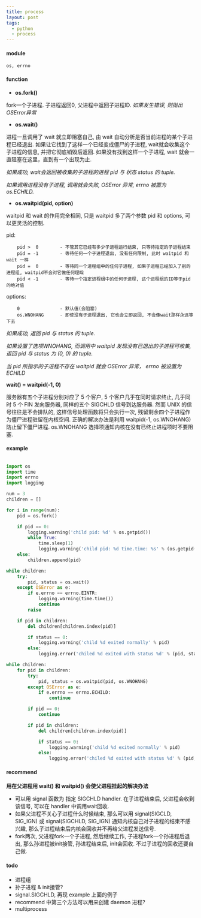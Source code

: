```yaml
---
title: process
layout: post
tags:
  - python
  - process
---
```


#### module

```nohighlight
os, errno
```

#### function

* **os.fork()**

fork一个子进程. 子进程返回0, 父进程中返回子进程ID. *如果发生错误, 则抛出OSError异常*

* **os.wait()**

进程一旦调用了 wait 就立即阻塞自己, 由 wait 自动分析是否当前进程的某个子进程已经退出.
如果让它找到了这样一个已经变成僵尸的子进程, wait就会收集这个子进程的信息, 并把它彻底销毁后返回.
如果没有找到这样一个子进程, wait 就会一直阻塞在这里，直到有一个出现为止.

*如果成功, wait会返回被收集的子进程的进程 pid 与 状态 status 的 tuple.*

*如果调用进程没有子进程, 调用就会失败, OSError 异常, errno 被置为 os.ECHILD.*

* **os.waitpid(pid, option)**

waitpid 和 wait 的作用完全相同, 只是 waitpid 多了两个参数 pid 和 options, 可以更灵活的控制.

pid:

```nohighlight
    pid >  0        - 不管其它已经有多少子进程运行结束, 只等待指定的子进程结束
    pid = -1        - 等待任何一个子进程退出, 没有任何限制, 此时 waitpid 和 wait 一样
    pid =  0        - 等待同一个进程组中的任何子进程, 如果子进程已经加入了别的进程组, waitpid不会对它做任何理睬
    pid < -1        - 等待一个指定进程组中的任何子进程, 这个进程组的ID等于pid的绝对值
```

options:

```nohighlight
    0               - 默认值(会阻塞)
    os.WNOHANG      - 即使没有子进程退出, 它也会立即返回, 不会像wait那样永远等下去
```

*如果成功, 返回 pid 与 status 的 tuple.*

*如果设置了选项WNOHANG, 而调用中 waitpid 发现没有已退出的子进程可收集, 返回 pid 与 status 为 (0, 0) 的 tuple.*

*当 pid 所指示的子进程不存在 waitpid 就会 OSError 异常， errno 被设置为 ECHILD*

**wait() = waitpid(-1, 0)**

服务器有五个子进程分别对应了 5 个客户, 5 个客户几乎在同时请求终止, 几乎同时 5 个 FIN 发向服务器, 同样的五个 SIGCHLD 信号到达服务器.
然而 UNIX 的信号往往是不会排队的, 这样信号处理函数将只会执行一次, 残留剩余四个子进程作为僵尸进程驻留在内核空间.
正确的解决办法是利用 waitpid(-1, os.WNOHANG) 防止留下僵尸进程. os.WNOHANG 选择项通知内核在没有已终止进程项时不要阻塞.

#### example

```python

import os
import time
import errno
import logging

num = 3
children = []

for i in range(num):
    pid = os.fork()

    if pid == 0:
        logging.warning('child pid: %d' % os.getpid())
        while True:
            time.sleep(1)
            logging.warning('child pid: %d time.time: %s' % (os.getpid(), time.time()))
    else:
        children.append(pid)

while children:
    try:
        pid, status = os.wait()
    except OSError as e:
        if e.errno == errno.EINTR:
            logging.warning(time.time())
            continue
        raise

    if pid in children:
        del children[children.index(pid)]

        if status == 0:
            logging.warning('child %d exited normally' % pid)
        else:
            logging.error('chiled %d exited with status %d' % (pid, status))

while children:
    for pid in children:
        try:
            pid, status = os.waitpid(pid, os.WNOHANG)
        except OSError as e:
            if e.errno == errno.ECHILD:
                continue

        if pid == 0:
            continue

        if pid in children:
            del children[children.index(pid)]

            if status == 0:
                logging.warning('child %d exited normally' % pid)
            else:
                logging.error('chiled %d exited with status %d' % (pid, status))
```

#### recommend

**用在父进程用 wait() 和 waitpid() 会使父进程挂起的解决办法**

* 可以用 signal 函数为 指定 SIGCHLD handler. 在子进程结束后, 父进程会收到该信号, 可以在 handler 中调用wait回收.
* 如果父进程不关心子进程什么时候结束, 那么可以用 signal(SIGCLD, SIG_IGN) 或 signal(SIGCHLD, SIG_IGN) 通知内核自己对子进程的结束不感兴趣, 那么子进程结束后内核会回收并不再给父进程发送信号.
* fork两次, 父进程fork一个子进程, 然后继续工作, 子进程fork一个孙进程后退出, 那么孙进程被init接管, 孙进程结束后, init会回收. 不过子进程的回收还要自己做.

#### todo

* 进程组
* 孙子进程 & init接管?
* signal.SIGCHLD, 再现 example 上面的例子
* recommend 中第三个方法可以用来创建 daemon 进程?
* multiprocess